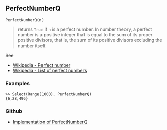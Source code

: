 ## PerfectNumberQ

```
PerfectNumberQ(n)
```

> returns `True` if `n` is a perfect number. In number theory, a perfect number is a positive integer that is equal to the sum of its proper 
positive divisors, that is, the sum of its positive divisors excluding the number itself. 

See
* [Wikipedia - Perfect number](https://en.wikipedia.org/wiki/Perfect_number)
* [Wikipedia - List of perfect numbers](https://en.wikipedia.org/wiki/List_of_perfect_numbers)

### Examples

```
>> Select(Range(1000), PerfectNumberQ)
{6,28,496}
```

### Github

* [Implementation of PerfectNumberQ](https://github.com/axkr/symja_android_library/blob/master/symja_android_library/matheclipse-core/src/main/java/org/matheclipse/core/builtin/NumberTheory.java#L4051) 
